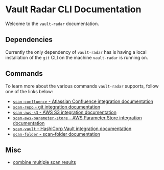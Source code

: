 # Vault Radar CLI Documentation

Welcome to the `vault-radar` documentation.

## Dependencies
Currently the only dependency of `vault-radar` has is having a local installation of the `git` CLI on the machine `vault-radar` is running on.

## Commands
To learn more about the various commands `vault-radar` supports, follow one of the links below:

* [`scan-confluence` - Atlassian Confluence integration documentation](confluence.md)
* [`scan-repo` - git integration documentation](git.md)
* [`scan-aws-s3` - AWS S3 integration documentation](aws-s3.md)
* [`scan-aws-parameter-store` - AWS Parameter Store integration documentation](aws-parameter-store.md)
* [`scan-vault` - HashiCorp Vault integration documentation](vault.md)
* [`scan-folder` - scan-folder documentation](folder.md)

## Misc

* [combine multiple scan results](combine-multiple-scan-results.md) 